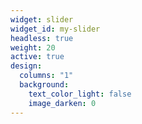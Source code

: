 ```yaml
---
widget: slider
widget_id: my-slider
headless: true
weight: 20
active: true
design:
  columns: "1"
  background:
    text_color_light: false
    image_darken: 0
---
```


